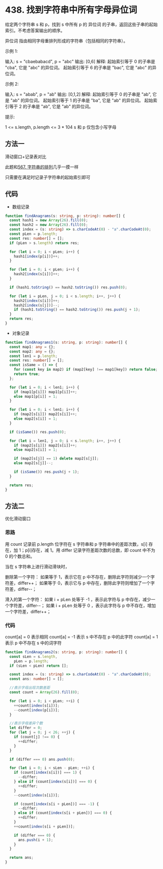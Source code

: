 # 438. 找到字符串中所有字母异位词

给定两个字符串 s 和 p，找到 s 中所有 p 的 异位词 的子串，返回这些子串的起始索引。不考虑答案输出的顺序。

异位词 指由相同字母重排列形成的字符串（包括相同的字符串）。

示例 1:

输入: s = "cbaebabacd", p = "abc"
输出: [0,6]
解释:
起始索引等于 0 的子串是 "cba", 它是 "abc" 的异位词。
起始索引等于 6 的子串是 "bac", 它是 "abc" 的异位词。

示例 2:

输入: s = "abab", p = "ab"
输出: [0,1,2]
解释:
起始索引等于 0 的子串是 "ab", 它是 "ab" 的异位词。
起始索引等于 1 的子串是 "ba", 它是 "ab" 的异位词。
起始索引等于 2 的子串是 "ab", 它是 "ab" 的异位词。

提示:

1 <= s.length, p.length <= 3 \* 104
s 和 p 仅包含小写字母

## 方法一

滑动窗口+记录表对比

此题和[567. 字符串的排列](https://github.com/shellingfordly/algorithms/tree/master/SlidingWindow/567_checkInclusion)几乎一摸一样

只需要在满足时记录子字符串的起始索引即可

## 代码

- 数组记录

```ts
function findAnagrams(s: string, p: string): number[] {
  const hash1 = new Array(26).fill(0);
  const hash2 = new Array(26).fill(0);
  const index = (s: string) => s.charCodeAt(0) - "a".charCodeAt(0);
  const pLen = p.length;
  const res: number[] = [];
  if (pLen > s.length) return res;

  for (let i = 0; i < pLen; i++) {
    hash1[index(p[i])]++;
  }

  for (let i = 0; i < pLen; i++) {
    hash2[index(s[i])]++;
  }

  if (hash1.toString() == hash2.toString()) res.push(0);

  for (let i = pLen, j = 0; i < s.length; i++, j++) {
    hash2[index(s[i])]++;
    hash2[index(s[j])]--;
    if (hash1.toString() == hash2.toString()) res.push(j + 1);
  }
  return res;
}
```

- 对象记录

```ts
function findAnagrams1(s: string, p: string): number[] {
  const map1: any = {};
  const map2: any = {};
  const len1 = p.length;
  const res: number[] = [];
  const isSame = () => {
    for (const key in map2) if (map2[key] !== map1[key]) return false;
    return true;
  };

  for (let i = 0; i < len1; i++) {
    if (map1[p[i]]) map1[p[i]]++;
    else map1[p[i]] = 1;
  }

  for (let i = 0; i < len1; i++) {
    if (map2[s[i]]) map2[s[i]]++;
    else map2[s[i]] = 1;
  }

  if (isSame()) res.push(0);

  for (let i = len1, j = 0; i < s.length; i++, j++) {
    if (map2[s[i]]) map2[s[i]]++;
    else map2[s[i]] = 1;

    if (map2[s[j]] == 1) delete map2[s[j]];
    else map2[s[j]]--;

    if (isSame()) res.push(j + 1);
  }

  return res;
}
```

## 方法二

优化滑动窗口

### 思路

用 count 记录前 p.length 位字符在 s 字符串和 p 字符串中的差距次数，s[i] 存在，加 1；p[i]存在，减 1。用 differ 记录字符差距次数的总数，即 count 中不为 0 的个数总和。

当在 s 字符串上进行滑动滑块时，

删除第一个字符：
如果等于 1，表示它在 p 中不存在，删除此字符则减少一个字符差，differ++；
如果等于 0，表示它与 p 中存在，删除此字符则增加了一个字符差，differ--；

滑入的第一个字符：
如果 i + pLen 处等于 -1 ，表示此字符与 p 中存在，减少一个字符差，differ--；
如果 i + pLen 处等于 0 ，表示此字符与 p 中不存在，增加一个字符差，differ++；

### 代码

count[a] = 0 表示相同
count[a] = -1 表示 s 中不存在 p 中的此字符
count[a] = 1 表示 p 中不存在 s 中的词字符

```ts
function findAnagrams2(s: string, p: string): number[] {
  const sLen = s.length,
    pLen = p.length;
  if (sLen < pLen) return [];

  const index = (s: string) => s.charCodeAt(0) - "a".charCodeAt(0);
  const ans: number[] = [];

  //表示字母出现次数差距
  const count = Array(26).fill(0);

  for (let i = 0; i < pLen; ++i) {
    ++count[index(s[i])];
    --count[index(p[i])];
  }

  //表示字母差异个数
  let differ = 0;
  for (let j = 0; j < 26; ++j) {
    if (count[j] !== 0) {
      ++differ;
    }
  }

  if (differ === 0) ans.push(0);

  for (let i = 0; i < sLen - pLen; ++i) {
    if (count[index(s[i])] === 1) {
      --differ;
    } else if (count[index(s[i])] === 0) {
      ++differ;
    }
    --count[index(s[i])];

    if (count[index(s[i + pLen])] === -1) {
      --differ;
    } else if (count[index(s[i + pLen])] === 0) {
      ++differ;
    }
    ++count[index(s[i + pLen])];

    if (differ === 0) {
      ans.push(i + 1);
    }
  }

  return ans;
}
```
